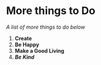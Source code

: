 # **More things to Do**

*A list of more things to do below*

1. **Create**
2. **Be Happy**
3. **Make a Good Living**
4. _**Be Kind**_
